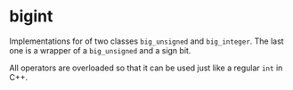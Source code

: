 # bigint

Implementations for of two classes `big_unsigned` and `big_integer`.
The last one is a wrapper of a `big_unsigned` and a sign bit.

All operators are overloaded so that it can be used just like a regular `int` in C++.
